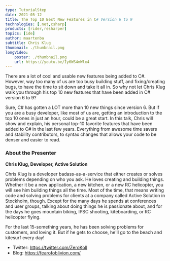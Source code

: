 ```yaml
---
type: TutorialStep
date: 2021-05-12
title: The Top 10 Best New Features in C# Version 6 to 9
technologies: [.net,csharp]
products: [rider,resharper]
topics: [ide]
author: maartenba
subtitle: Chris Klug
thumbnail: ./thumbnail.png
longVideo: 
    poster: ./thumbnail.png
    url: https://youtu.be/Iy6WS4mWlx4
---
```


There are a lot of cool and usable new features being added to C#. However, way too many of us are too busy building stuff, and fixing/creating bugs, to have the time to sit down and take it all in. So why not let Chris Klug walk you through his top 10 new features that have been added in C# version 6 to 9?

Sure, C# has gotten a LOT more than 10 new things since version 6. But if you are a busy developer, like most of us are, getting an introduction to the top 10 ones in just an hour, could be a great start.
In this talk, Chris will show and explain, his personal top-10 favorite features that have been added to C# in the last few years. Everything from awesome time savers and stability contributors, to syntax changes that allows your code to be denser and easier to read.

### About the Presenter

**Chris Klug, Developer, Active Solution**

Chris Klug is a developer badass-as-a-service that either creates or solves problems depending on who you ask. He loves creating and building things. Whether it be a new application, a new kitchen, or a new RC helicopter, you will see him building things all the time. Most of the time, that means writing code and solving problems for clients at a company called Active Solution in Stockholm, though. Except for the many days he spends at conferences and user groups, talking about doing things he is passionate about, and for the days he goes mountain biking, IPSC shooting, kiteboarding, or RC helicopter flying.

For the last 15-something years, he has been solving problems for customers, and loving it. But if he gets to choose, he'll go to the beach and kitesurf every day!

* Twitter: https://twitter.com/ZeroKoll
* Blog: https://fearofoblivion.com/